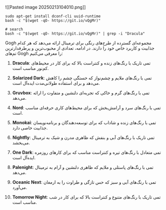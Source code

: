 
![[Pasted image 20250213104010.png]]


```shell
sudo apt-get install dconf-cli uuid-runtime
bash -c "$(wget -qO- https://git.io/vQgMr)"

# search
bash -c "$(wget -qO- https://git.io/vQgMr)" | grep -i "Dracula"

```

Gogh مجموعه‌ای گسترده از طرح‌های رنگی برای ترمینال ارائه می‌دهد که هر کدام جذابیت و کاربرد خاص خود را دارند. در ادامه، تعدادی از محبوب‌ترین و پرطرفدارترین تم‌های Gogh را معرفی می‌کنیم:

1. **Dracula**: تمی تاریک با رنگ‌های زنده و کنتراست بالا که برای کار در محیط‌های کم‌نور مناسب است.
    
2. **Solarized Dark**: تمی با رنگ‌های ملایم و چشم‌نواز که خستگی چشم را کاهش می‌دهد و برای استفاده طولانی‌مدت ایده‌آل است.
    
3. **Gruvbox**: تمی با رنگ‌های گرم و خاکی که تجربه‌ای دلنشین و متفاوت را ارائه می‌دهد.
    
4. **Nord**: تمی با رنگ‌های سرد و آرامش‌بخش که برای محیط‌های کاری حرفه‌ای مناسب است.
    
5. **Monokai**: تمی با رنگ‌های زنده و شاداب که برای توسعه‌دهندگان و برنامه‌نویسان جذابیت خاصی دارد.
    
6. **Nightfly**: تمی تاریک با رنگ‌های آبی و بنفش که ظاهری مدرن و شیک به ترمینال می‌بخشد.
    
7. **One Dark**: تمی متعادل با رنگ‌های تیره و کنتراست مناسب که برای کارهای روزمره ایده‌آل است.
    
8. **Palenight**: تمی با رنگ‌های پاستلی و ملایم که ظاهری دلنشین و آرام به ترمینال می‌دهد.
    
9. **Oceanic Next**: تمی با رنگ‌های آبی و سبز که حس تازگی و طراوت را به ارمغان می‌آورد.
    
10. **Tomorrow Night**: تمی تاریک با رنگ‌های متنوع و کنتراست بالا که برای کار در شب مناسب است.